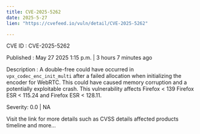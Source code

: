 ```yaml
---
title: CVE-2025-5262
date: 2025-5-27
lien: "https://cvefeed.io/vuln/detail/CVE-2025-5262"

---
```


CVE ID : CVE-2025-5262

Published :  May 27
2025
1:15 p.m. | 3 hours
7 minutes ago

Description : A double-free could have occurred in `vpx_codec_enc_init_multi` after a failed allocation when initializing the encoder for WebRTC. This could have caused memory corruption and a potentially exploitable crash. This vulnerability affects Firefox < 139
Firefox ESR < 115.24
and Firefox ESR < 128.11.

Severity: 0.0 | NA

Visit the link for more details
such as CVSS details
affected products
timeline
and more...
